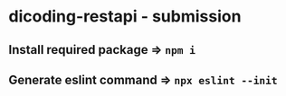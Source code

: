 # dicoding-restapi - submission

## Install required package => `npm i`
## Generate eslint command => `npx eslint --init`
